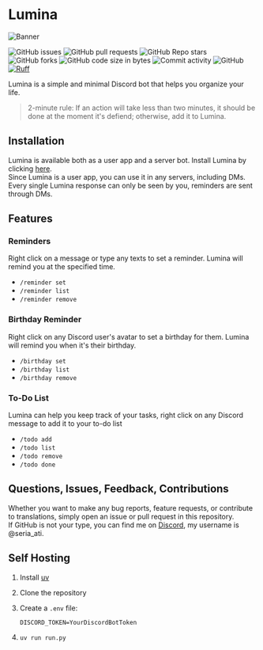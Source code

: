 # Lumina

![Banner](https://iili.io/drPpr4R.png)

![GitHub issues](https://img.shields.io/github/issues/seriaati/lumina)
![GitHub pull requests](https://img.shields.io/github/issues-pr/seriaati/lumina)
![GitHub Repo stars](https://img.shields.io/github/stars/seriaati/lumina?style=flat)
![GitHub forks](https://img.shields.io/github/forks/seriaati/lumina?style=flat)
![GitHub code size in bytes](https://img.shields.io/github/languages/code-size/seriaati/lumina)
![Commit activity](https://img.shields.io/github/commit-activity/w/seriaati/lumina/main)
![GitHub](https://img.shields.io/github/license/seriaati/lumina)
[![Ruff](https://img.shields.io/endpoint?url=https://raw.githubusercontent.com/astral-sh/ruff/main/assets/badge/v2.json)](https://github.com/astral-sh/ruff)

Lumina is a simple and minimal Discord bot that helps you organize your life.  
> 2-minute rule: If an action will take less than two minutes, it should be done at the moment it's defiend; otherwise, add it to Lumina.

## Installation

Lumina is available both as a user app and a server bot. Install Lumina by clicking [here](https://discord.com/oauth2/authorize?client_id=1284303963533082684).  
Since Lumina is a user app, you can use it in any servers, including DMs.  
Every single Lumina response can only be seen by you, reminders are sent through DMs.

## Features

### Reminders

Right click on a message or type any texts to set a reminder. Lumina will remind you at the specified time.  

- `/reminder set`
- `/reminder list`
- `/reminder remove`

### Birthday Reminder

Right click on any Discord user's avatar to set a birthday for them. Lumina will remind you when it's their birthday.  

- `/birthday set`
- `/birthday list`
- `/birthday remove`

### To-Do List

Lumina can help you keep track of your tasks, right click on any Discord message to add it to your to-do list

- `/todo add`
- `/todo list`
- `/todo remove`
- `/todo done`

## Questions, Issues, Feedback, Contributions

Whether you want to make any bug reports, feature requests, or contribute to translations, simply open an issue or pull request in this repository.  
If GitHub is not your type, you can find me on [Discord](https://discord.com/invite/b22kMKuwbS), my username is @seria_ati.

## Self Hosting

1. Install [uv](https://docs.astral.sh/uv/getting-started/installation/)
1. Clone the repository
1. Create a `.env` file:

   ```env
   DISCORD_TOKEN=YourDiscordBotToken
   ```

1. `uv run run.py`
